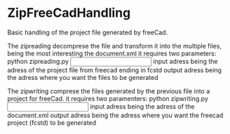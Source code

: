 # ZipFreeCadHandling

Basic handling of the project file generated by freeCad.

The zipreading decomprese the file and transform it into the multiple files, being the most interesting the document.xml
  it requires two parameters:
    python zipreading.py <input adress> <output adress>
      input adress being the adress of the project file from freecad ending in fcstd
      output adress being the adress where you want the files to be generated

The zipwriting comprese the files generated by the previous file into a project for freeCad.
  it requires two paramenters:
    python zipwriting.py <input adress> <output adress>
      input adress being the adress of the document.xml
      output adress being the adress where you want the freecad project (fcstd) to be generated
